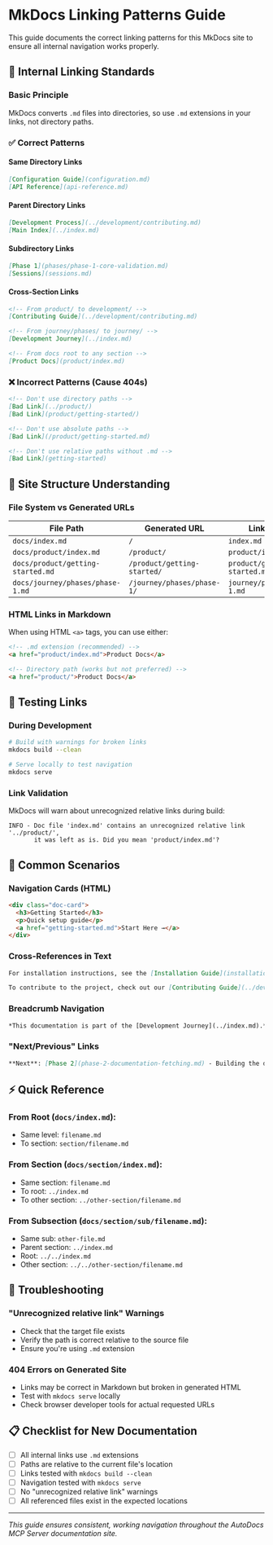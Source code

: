 # MkDocs Linking Patterns Guide

This guide documents the correct linking patterns for this MkDocs site to ensure all internal navigation works properly.

## 🔗 Internal Linking Standards

### Basic Principle
MkDocs converts `.md` files into directories, so use `.md` extensions in your links, not directory paths.

### ✅ Correct Patterns

#### Same Directory Links
```markdown
[Configuration Guide](configuration.md)
[API Reference](api-reference.md)
```

#### Parent Directory Links
```markdown
[Development Process](../development/contributing.md)
[Main Index](../index.md)
```

#### Subdirectory Links
```markdown
[Phase 1](phases/phase-1-core-validation.md)
[Sessions](sessions.md)
```

#### Cross-Section Links
```markdown
<!-- From product/ to development/ -->
[Contributing Guide](../development/contributing.md)

<!-- From journey/phases/ to journey/ -->
[Development Journey](../index.md)

<!-- From docs root to any section -->
[Product Docs](product/index.md)
```

### ❌ Incorrect Patterns (Cause 404s)

```markdown
<!-- Don't use directory paths -->
[Bad Link](../product/)
[Bad Link](product/getting-started/)

<!-- Don't use absolute paths -->
[Bad Link](/product/getting-started.md)

<!-- Don't use relative paths without .md -->
[Bad Link](getting-started)
```

## 📁 Site Structure Understanding

### File System vs Generated URLs

| File Path | Generated URL | Link Format |
|-----------|---------------|-------------|
| `docs/index.md` | `/` | `index.md` |
| `docs/product/index.md` | `/product/` | `product/index.md` |
| `docs/product/getting-started.md` | `/product/getting-started/` | `product/getting-started.md` |
| `docs/journey/phases/phase-1.md` | `/journey/phases/phase-1/` | `journey/phases/phase-1.md` |

### HTML Links in Markdown
When using HTML `<a>` tags, you can use either:
```html
<!-- .md extension (recommended) -->
<a href="product/index.md">Product Docs</a>

<!-- Directory path (works but not preferred) -->
<a href="product/">Product Docs</a>
```

## 🧪 Testing Links

### During Development
```bash
# Build with warnings for broken links
mkdocs build --clean

# Serve locally to test navigation
mkdocs serve
```

### Link Validation
MkDocs will warn about unrecognized relative links during build:
```
INFO - Doc file 'index.md' contains an unrecognized relative link '../product/',
       it was left as is. Did you mean 'product/index.md'?
```

## 🔧 Common Scenarios

### Navigation Cards (HTML)
```html
<div class="doc-card">
  <h3>Getting Started</h3>
  <p>Quick setup guide</p>
  <a href="getting-started.md">Start Here →</a>
</div>
```

### Cross-References in Text
```markdown
For installation instructions, see the [Installation Guide](installation.md).

To contribute to the project, check out our [Contributing Guide](../development/contributing.md).
```

### Breadcrumb Navigation
```markdown
*This documentation is part of the [Development Journey](../index.md).*
```

### "Next/Previous" Links
```markdown
**Next**: [Phase 2](phase-2-documentation-fetching.md) - Building the documentation engine.
```

## ⚡ Quick Reference

### From Root (`docs/index.md`):
- Same level: `filename.md`
- To section: `section/filename.md`

### From Section (`docs/section/index.md`):
- Same section: `filename.md`
- To root: `../index.md`
- To other section: `../other-section/filename.md`

### From Subsection (`docs/section/sub/filename.md`):
- Same sub: `other-file.md`
- Parent section: `../index.md`
- Root: `../../index.md`
- Other section: `../../other-section/filename.md`

## 🐛 Troubleshooting

### "Unrecognized relative link" Warnings
- Check that the target file exists
- Verify the path is correct relative to the source file
- Ensure you're using `.md` extension

### 404 Errors on Generated Site
- Links may be correct in Markdown but broken in generated HTML
- Test with `mkdocs serve` locally
- Check browser developer tools for actual requested URLs

## 📋 Checklist for New Documentation

- [ ] All internal links use `.md` extensions
- [ ] Paths are relative to the current file's location
- [ ] Links tested with `mkdocs build --clean`
- [ ] Navigation tested with `mkdocs serve`
- [ ] No "unrecognized relative link" warnings
- [ ] All referenced files exist in the expected locations

---

*This guide ensures consistent, working navigation throughout the AutoDocs MCP Server documentation site.*
